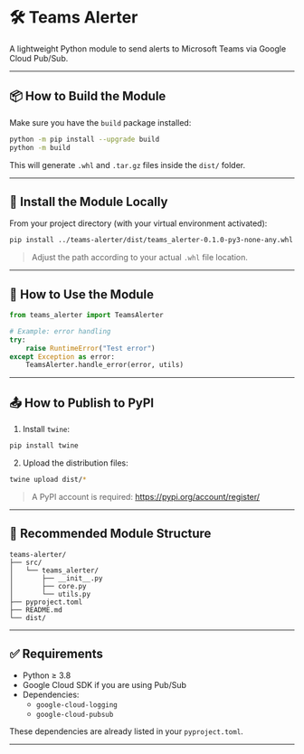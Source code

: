 # 🛠️ Teams Alerter

A lightweight Python module to send alerts to Microsoft Teams via Google Cloud Pub/Sub.

---

## 📦 How to Build the Module

Make sure you have the `build` package installed:

```bash
python -m pip install --upgrade build
python -m build
```

This will generate `.whl` and `.tar.gz` files inside the `dist/` folder.

---

## 🔧 Install the Module Locally

From your project directory (with your virtual environment activated):

```bash
pip install ../teams-alerter/dist/teams_alerter-0.1.0-py3-none-any.whl
```

> Adjust the path according to your actual `.whl` file location.

---

## 🚀 How to Use the Module

```python
from teams_alerter import TeamsAlerter

# Example: error handling
try:
    raise RuntimeError("Test error")
except Exception as error:
    TeamsAlerter.handle_error(error, utils)
```

---

## 📤 How to Publish to PyPI

1. Install `twine`:

```bash
pip install twine
```

2. Upload the distribution files:

```bash
twine upload dist/*
```

> A PyPI account is required: https://pypi.org/account/register/

---

## 📁 Recommended Module Structure

```
teams-alerter/
├── src/
│   └── teams_alerter/
│       ├── __init__.py
│       ├── core.py
│       └── utils.py
├── pyproject.toml
├── README.md
└── dist/
```

---

## ✅ Requirements

- Python ≥ 3.8
- Google Cloud SDK if you are using Pub/Sub
- Dependencies:
  - `google-cloud-logging`
  - `google-cloud-pubsub`

These dependencies are already listed in your `pyproject.toml`.

---
